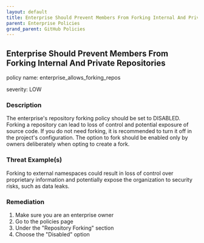 ```yaml
---
layout: default
title: Enterprise Should Prevent Members From Forking Internal And Private Repositories
parent: Enterprise Policies
grand_parent: GitHub Policies
---
```



## Enterprise Should Prevent Members From Forking Internal And Private Repositories
policy name: enterprise_allows_forking_repos

severity: LOW

### Description
The enterprise's repository forking policy should be set to DISABLED. Forking a repository can lead to loss of control and potential exposure of source code. If you do not need forking, it is recommended to turn it off in the project's configuration. The option to fork should be enabled only by owners deliberately when opting to create a fork.

### Threat Example(s)
Forking to external namespaces could result in loss of control over proprietary information and potentially expose the organization to security risks, such as data leaks.



### Remediation
1. Make sure you are an enterprise owner
2. Go to the policies page
3. Under the "Repository Forking" section
4. Choose the "Disabled" option



